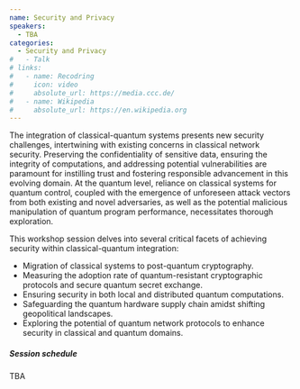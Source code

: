 ```yaml
---
name: Security and Privacy
speakers:
  - TBA
categories:
  - Security and Privacy
#   - Talk
# links:
#   - name: Recodring
#     icon: video
#     absolute_url: https://media.ccc.de/
#   - name: Wikipedia
#     absolute_url: https://en.wikipedia.org
---
```


The integration of classical-quantum systems presents new security challenges, intertwining with existing concerns in classical network security. Preserving the confidentiality of sensitive data, ensuring the integrity of computations, and addressing potential vulnerabilities are paramount for instilling trust and fostering responsible advancement in this evolving domain. At the quantum level, reliance on classical systems for quantum control, coupled with the emergence of unforeseen attack vectors from both existing and novel adversaries, as well as the potential malicious manipulation of quantum program performance, necessitates thorough exploration.

This workshop session delves into several critical facets of achieving security within classical-quantum integration:

- Migration of classical systems to post-quantum cryptography.
- Measuring the adoption rate of quantum-resistant cryptographic protocols and secure quantum secret exchange.
- Ensuring security in both local and distributed quantum computations.
- Safeguarding the quantum hardware supply chain amidst shifting geopolitical landscapes.
- Exploring the potential of quantum network protocols to enhance security in classical and quantum domains.


##### Session schedule

TBA
